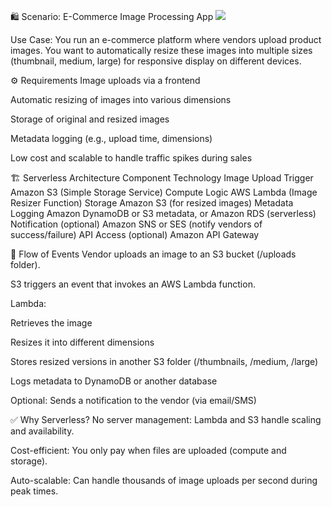 🛍️ Scenario: E-Commerce Image Processing App
<img src="/e-commerce-image-processing-app/">

Use Case:
You run an e-commerce platform where vendors upload product images. You want to automatically resize these images into multiple sizes (thumbnail, medium, large) for responsive display on different devices.

⚙️ Requirements
Image uploads via a frontend

Automatic resizing of images into various dimensions

Storage of original and resized images

Metadata logging (e.g., upload time, dimensions)

Low cost and scalable to handle traffic spikes during sales

🏗️ Serverless Architecture
Component	Technology
Image Upload Trigger	Amazon S3 (Simple Storage Service)
Compute Logic	AWS Lambda (Image Resizer Function)
Storage	Amazon S3 (for resized images)
Metadata Logging	Amazon DynamoDB or S3 metadata, or Amazon RDS (serverless)
Notification (optional)	Amazon SNS or SES (notify vendors of success/failure)
API Access (optional)	Amazon API Gateway

🧠 Flow of Events
Vendor uploads an image to an S3 bucket (/uploads folder).

S3 triggers an event that invokes an AWS Lambda function.

Lambda:

Retrieves the image

Resizes it into different dimensions

Stores resized versions in another S3 folder (/thumbnails, /medium, /large)

Logs metadata to DynamoDB or another database

Optional: Sends a notification to the vendor (via email/SMS)

✅ Why Serverless?
No server management: Lambda and S3 handle scaling and availability.

Cost-efficient: You only pay when files are uploaded (compute and storage).

Auto-scalable: Can handle thousands of image uploads per second during peak times.